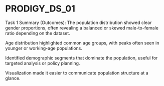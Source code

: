 # PRODIGY_DS_01


Task 1 Summary (Outcomes):
The population distribution showed clear gender proportions, often revealing a balanced or skewed male-to-female ratio depending on the dataset.

Age distribution highlighted common age groups, with peaks often seen in younger or working-age populations.

Identified demographic segments that dominate the population, useful for targeted analysis or policy planning.

Visualization made it easier to communicate population structure at a glance.

